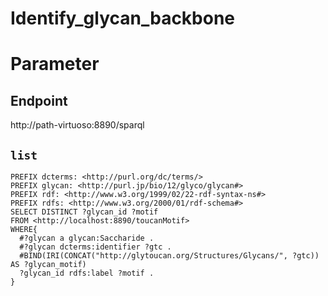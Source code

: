 # Identify_glycan_backbone

# Parameter
 
## Endpoint
http://path-virtuoso:8890/sparql

## `list`

```sparql
PREFIX dcterms: <http://purl.org/dc/terms/>
PREFIX glycan: <http://purl.jp/bio/12/glyco/glycan#>
PREFIX rdf: <http://www.w3.org/1999/02/22-rdf-syntax-ns#>
PREFIX rdfs: <http://www.w3.org/2000/01/rdf-schema#>
SELECT DISTINCT ?glycan_id ?motif
FROM <http://localhost:8890/toucanMotif>
WHERE{
  #?glycan a glycan:Saccharide .
  #?glycan dcterms:identifier ?gtc .
  #BIND(IRI(CONCAT("http://glytoucan.org/Structures/Glycans/", ?gtc)) AS ?glycan_motif)
  ?glycan_id rdfs:label ?motif .
}


